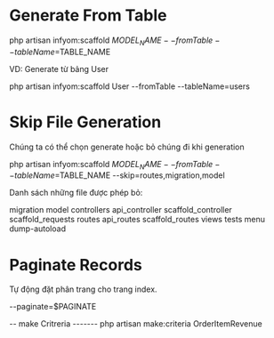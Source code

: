 # Generate From Table

php artisan infyom:scaffold $MODEL_NAME --fromTable --tableName=$TABLE_NAME

VD: Generate từ bảng User

php artisan infyom:scaffold User --fromTable --tableName=users

# Skip File Generation

Chúng ta có thể chọn generate hoặc bỏ chúng đi khi generation


php artisan infyom:scaffold $MODEL_NAME --fromTable --tableName=$TABLE_NAME --skip=routes,migration,model

Danh sách những file được phép bỏ:

migration
model
controllers
api_controller
scaffold_controller
scaffold_requests
routes
api_routes
scaffold_routes
views
tests
menu
dump-autoload

# Paginate Records

Tự động đặt phân trang cho trang index.

--paginate=$PAGINATE

-- make Critreria -------
php artisan make:criteria OrderItemRevenue
